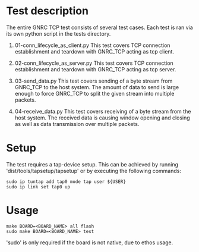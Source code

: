 Test description
==========
The entire GNRC TCP test consists of several test cases. Each test is ran via its own python script
in the tests directory.

1) 01-conn_lifecycle_as_client.py
    This test covers TCP connection establishment and teardown with GNRC_TCP acting as tcp client.

2) 02-conn_lifecycle_as_server.py
    This test covers TCP connection establishment and teardown with GNRC_TCP acting as tcp server.

3) 03-send_data.py
    This test covers sending of a byte stream from GNRC_TCP to the host system.
    The amount of data to send is large enough to force GNRC_TCP to split the given stream into
    multiple packets.

4) 04-receive_data.py
    This test covers receiving of a byte stream from the host system. The received data is
    causing window opening and closing as well as data transmission over multiple packets.

Setup
==========
The test requires a tap-device setup. This can be achieved by running 'dist/tools/tapsetup/tapsetup'
or by executing the following commands:

    sudo ip tuntap add tap0 mode tap user ${USER}
    sudo ip link set tap0 up

Usage
==========
    make BOARD=<BOARD_NAME> all flash
    sudo make BOARD=<BOARD_NAME> test

'sudo' is only required if the board is not native, due to ethos usage.
